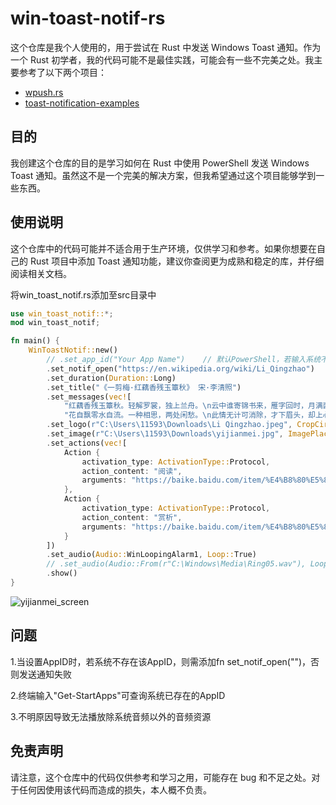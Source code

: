 # win-toast-notif-rs
这个仓库是我个人使用的，用于尝试在 Rust 中发送 Windows Toast 通知。作为一个 Rust 初学者，我的代码可能不是最佳实践，可能会有一些不完美之处。我主要参考了以下两个项目：

- [wpush.rs](https://github.com/saez-juan/wpush.rs)
- [toast-notification-examples](https://github.com/GitHub30/toast-notification-examples)

## 目的

我创建这个仓库的目的是学习如何在 Rust 中使用 PowerShell 发送 Windows Toast 通知。虽然这不是一个完美的解决方案，但我希望通过这个项目能够学到一些东西。

## 使用说明

这个仓库中的代码可能并不适合用于生产环境，仅供学习和参考。如果你想要在自己的 Rust 项目中添加 Toast 通知功能，建议你查阅更为成熟和稳定的库，并仔细阅读相关文档。

将win_toast_notif.rs添加至src目录中
```rust
use win_toast_notif::*;
mod win_toast_notif;

fn main() {
    WinToastNotif::new()
        // .set_app_id("Your App Name")    // 默认PowerShell，若输入系统不存在的AppID，则需使用fn set_notif_open("")，才可发送通知
        .set_notif_open("https://en.wikipedia.org/wiki/Li_Qingzhao")    // 点击通知的打开链接或文件(夹)
        .set_duration(Duration::Long)
        .set_title("《一剪梅·红藕香残玉簟秋》 宋·李清照")
        .set_messages(vec![
            "红藕香残玉簟秋。轻解罗裳，独上兰舟。\n云中谁寄锦书来，雁字回时，月满西楼。",
            "花自飘零水自流。一种相思，两处闲愁。\n此情无计可消除，才下眉头，却上心头。"])
        .set_logo(r"C:\Users\11593\Downloads\Li Qingzhao.jpeg", CropCircle::True)
        .set_image(r"C:\Users\11593\Downloads\yijianmei.jpg", ImagePlacement::Top)
        .set_actions(vec![
            Action {
                activation_type: ActivationType::Protocol,
                action_content: "阅读",
                arguments: "https://baike.baidu.com/item/%E4%B8%80%E5%89%AA%E6%A2%85%C2%B7%E7%BA%A2%E8%97%95%E9%A6%99%E6%AE%8B%E7%8E%89%E7%B0%9F%E7%A7%8B/593597#1",
            },
            Action {
                activation_type: ActivationType::Protocol,
                action_content: "赏析",
                arguments: "https://baike.baidu.com/item/%E4%B8%80%E5%89%AA%E6%A2%85%C2%B7%E7%BA%A2%E8%97%95%E9%A6%99%E6%AE%8B%E7%8E%89%E7%B0%9F%E7%A7%8B/593597#4",
            }
        ])
        .set_audio(Audio::WinLoopingAlarm1, Loop::True)
        // .set_audio(Audio::From(r"C:\Windows\Media\Ring05.wav"), Loop::False)
        .show()
}
```

![yijianmei_screen](https://github.com/iKineticate/win-toast-notif-rs/assets/115683118/64c01312-9507-4423-8e43-cd3be37d8e8d)

## 问题

1.当设置AppID时，若系统不存在该AppID，则需添加fn set_notif_open("")，否则发送通知失败

2.终端输入"Get-StartApps"可查询系统已存在的AppID

3.不明原因导致无法播放除系统音频以外的音频资源

## 免责声明

请注意，这个仓库中的代码仅供参考和学习之用，可能存在 bug 和不足之处。对于任何因使用该代码而造成的损失，本人概不负责。
